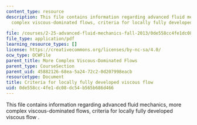 ```yaml
---
content_type: resource
description: This file contains information regarding advanced fluid mechanics, more
  complex viscous-dominated flows, criteria for locally fully developed viscous flow
  .
file: /courses/2-25-advanced-fluid-mechanics-fall-2013/0de558cc4fe1dc08dc54b565b686d466_MIT2_25F13_Criteriaviscous.pdf
file_type: application/pdf
learning_resource_types: []
license: https://creativecommons.org/licenses/by-nc-sa/4.0/
ocw_type: OCWFile
parent_title: More Complex Viscous-Dominated Flows
parent_type: CourseSection
parent_uid: 45882126-68ea-5a24-72c2-0d207998eacb
resourcetype: Document
title: Criteria for locally fully developed viscous flow
uid: 0de558cc-4fe1-dc08-dc54-b565b686d466
---
```

This file contains information regarding advanced fluid mechanics, more complex viscous-dominated flows, criteria for locally fully developed viscous flow .